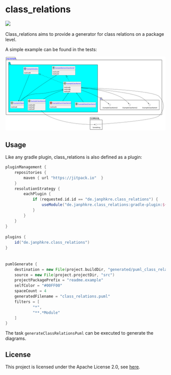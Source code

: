 # class_relations

[![](https://jitpack.io/v/janphkre/class_relations.svg)](https://jitpack.io/#janphkre/class_relations)

Class_relations aims to provide a generator for class relations on a package level.

A simple example can be found in the tests:

[![](readme_generated_example.svg)](library/src/test/resources/generator/basic_example_result.puml)

## Usage

Like any gradle plugin, class_relations is also defined as a plugin:

```groovy
pluginManagement {
    repositories {
        maven { url "https://jitpack.io"  }
    }
    resolutionStrategy {
        eachPlugin {
            if (requested.id.id == "de.janphkre.class_relations") {
                useModule("de.janphkre.class_relations:gradle-plugin:${classRelationsVersion}")
            }
        }
    }
}

plugins {
    id("de.janphkre.class_relations")
}


pumlGenerate {
    destination = new File(project.buildDir, "generated/puml_class_relations")
    source = new File(project.projectDir, "src")
    projectPackagePrefix = "readme.example"
    selfColor = "#00FF00"
    spaceCount = 4
    generatedFilename = "class_relations.puml"
    filters = [
            "*",
            "**.*Module"
    ]
}
```

The task `generateClassRelationsPuml` can be executed to generate the diagrams.

## License

This project is licensed under the Apache License 2.0, see [here](LICENSE).